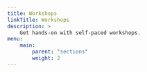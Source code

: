 ```yaml
---
title: Workshops
linkTitle: Workshops
description: >
    Get hands-on with self-paced workshops.
menu:
    main:
        parent: "sections"
        weight: 2
---
```

